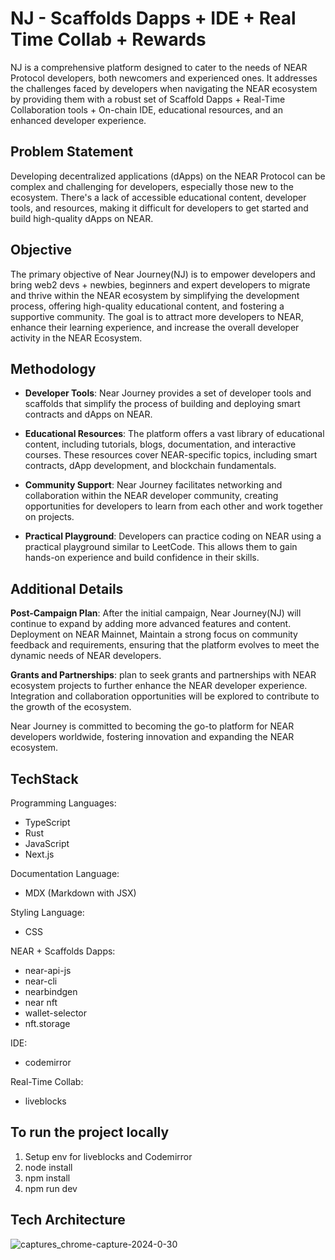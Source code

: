 # NJ - Scaffolds Dapps + IDE + Real Time Collab + Rewards

NJ is a comprehensive platform designed to cater to the needs of NEAR Protocol developers, both newcomers and experienced ones. It addresses the challenges faced by developers when navigating the NEAR ecosystem by providing them with a robust set of Scaffold Dapps + Real-Time Collaboration tools + On-chain IDE, educational resources, and an enhanced developer experience.

## Problem Statement

Developing decentralized applications (dApps) on the NEAR Protocol can be complex and challenging for developers, especially those new to the ecosystem. There's a lack of accessible educational content, developer tools, and resources, making it difficult for developers to get started and build high-quality dApps on NEAR.

## Objective

The primary objective of Near Journey(NJ) is to empower developers and bring web2 devs + newbies, beginners and expert developers to migrate and thrive within the NEAR ecosystem by simplifying the development process, offering high-quality educational content, and fostering a supportive community. The goal is to attract more developers to NEAR, enhance their learning experience, and increase the overall developer activity in the NEAR Ecosystem.

## Methodology

- **Developer Tools**: Near Journey provides a set of developer tools and scaffolds that simplify the process of building and deploying smart contracts and dApps on NEAR.

- **Educational Resources**: The platform offers a vast library of educational content, including tutorials, blogs, documentation, and interactive courses. These resources cover NEAR-specific topics, including smart contracts, dApp development, and blockchain fundamentals.

- **Community Support**: Near Journey facilitates networking and collaboration within the NEAR developer community, creating opportunities for developers to learn from each other and work together on projects.

- **Practical Playground**: Developers can practice coding on NEAR using a practical playground similar to LeetCode. This allows them to gain hands-on experience and build confidence in their skills.

## Additional Details

**Post-Campaign Plan**: After the initial campaign, Near Journey(NJ) will continue to expand by adding more advanced features and content. Deployment on NEAR Mainnet, Maintain a strong focus on community feedback and requirements, ensuring that the platform evolves to meet the dynamic needs of NEAR developers.

**Grants and Partnerships**: plan to seek grants and partnerships with NEAR ecosystem projects to further enhance the NEAR developer experience. Integration and collaboration opportunities will be explored to contribute to the growth of the ecosystem.

Near Journey is committed to becoming the go-to platform for NEAR developers worldwide, fostering innovation and expanding the NEAR ecosystem.

## **TechStack**
Programming Languages:
- TypeScript
- Rust
- JavaScript
- Next.js

Documentation Language:
- MDX (Markdown with JSX)

Styling Language:
- CSS

NEAR + Scaffolds Dapps:
- near-api-js
- near-cli
- nearbindgen
- near nft
- wallet-selector
- nft.storage

IDE:
- codemirror

Real-Time Collab:
- liveblocks

## **To run the project locally**
1. Setup env for liveblocks and Codemirror
2. node install
3. npm install
4. npm run dev

## **Tech Architecture**
![captures_chrome-capture-2024-0-30](https://github.com/AmaanSayyad/NJ/assets/69464744/db31480f-02e6-449b-b5d5-df6a476e3b44)
